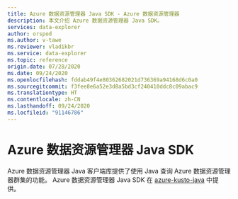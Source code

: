 ```yaml
---
title: Azure 数据资源管理器 Java SDK - Azure 数据资源管理器
description: 本文介绍 Azure 数据资源管理器 Java SDK。
services: data-explorer
author: orspod
ms.author: v-tawe
ms.reviewer: vladikbr
ms.service: data-explorer
ms.topic: reference
origin.date: 07/28/2020
ms.date: 09/24/2020
ms.openlocfilehash: fddab49f4e80362682021d736369a94168d6c0a0
ms.sourcegitcommit: f3fee8e6a52e3d8a5bd3cf240410ddc8c09abac9
ms.translationtype: HT
ms.contentlocale: zh-CN
ms.lasthandoff: 09/24/2020
ms.locfileid: "91146786"
---
```

# <a name="azure-data-explorer-java-sdk"></a>Azure 数据资源管理器 Java SDK

Azure 数据资源管理器 Java 客户端库提供了使用 Java 查询 Azure 数据资源管理器群集的功能。
Azure 数据资源管理器 Java SDK 在 [azure-kusto-java](https://github.com/Azure/azure-kusto-java) 中提供。
